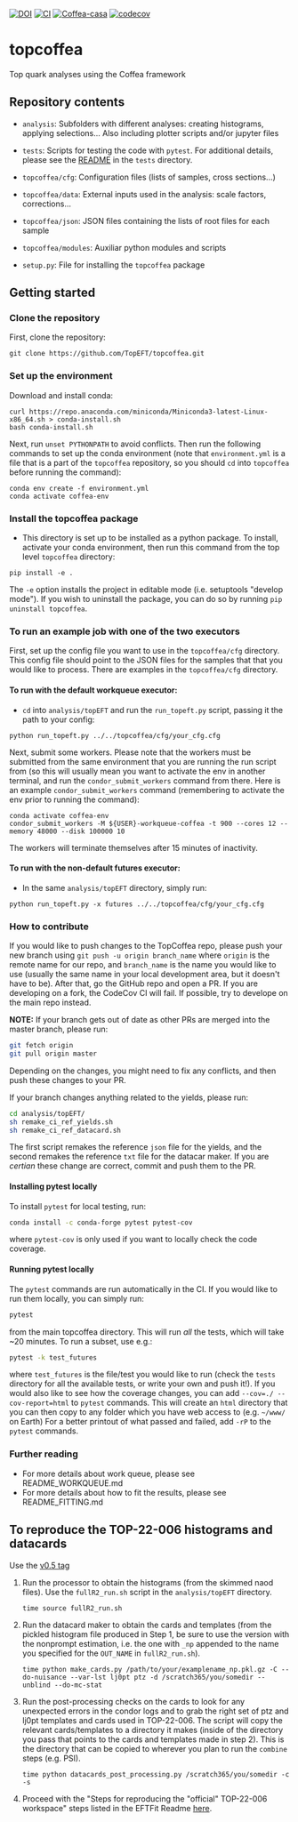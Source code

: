 [![DOI](https://zenodo.org/badge/DOI/10.5281/zenodo.5258003.svg)](https://doi.org/10.5281/zenodo.5258002)
[![CI](https://github.com/TopEFT/topcoffea/actions/workflows/main.yml/badge.svg)](https://github.com/TopEFT/topcoffea/actions/workflows/main.yml)
[![Coffea-casa](https://img.shields.io/badge/launch-Coffea--casa-green)](https://cmsaf-jh.unl.edu/hub/spawn)
[![codecov](https://codecov.io/gh/TopEFT/topcoffea/branch/master/graph/badge.svg?token=U2DMI1C22F)](https://codecov.io/gh/TopEFT/topcoffea)

# topcoffea
Top quark analyses using the Coffea framework

## Repository contents
- `analysis`:
   Subfolders with different analyses: creating histograms, applying selections...
   Also including plotter scripts and/or jupyter files

- `tests`:
   Scripts for testing the code with `pytest`. For additional details, please see the [README](https://github.com/TopEFT/topcoffea/blob/master/tests/README.md) in the `tests` directory.

- `topcoffea/cfg`:
  Configuration files (lists of samples, cross sections...)

- `topcoffea/data`:
  External inputs used in the analysis: scale factors, corrections...
  
- `topcoffea/json`:
   JSON files containing the lists of root files for each sample 

- `topcoffea/modules`:
  Auxiliar python modules and scripts

- `setup.py`: File for installing the `topcoffea` package


## Getting started

### Clone the repository
First, clone the repository:
```
git clone https://github.com/TopEFT/topcoffea.git
```

### Set up the environment 
Download and install conda:
```
curl https://repo.anaconda.com/miniconda/Miniconda3-latest-Linux-x86_64.sh > conda-install.sh
bash conda-install.sh
```
Next, run `unset PYTHONPATH` to avoid conflicts. Then run the following commands to set up the conda environment (note that `environment.yml` is a file that is a part of the `topcoffea` repository, so you should `cd` into `topcoffea` before running the command):
```
conda env create -f environment.yml
conda activate coffea-env
```

### Install the topcoffea package
- This directory is set up to be installed as a python package. To install, activate your conda environment, then run this command from the top level `topcoffea` directory:
```
pip install -e .
```
The `-e` option installs the project in editable mode (i.e. setuptools "develop mode"). If you wish to uninstall the package, you can do so by running `pip uninstall topcoffea`.


### To run an example job with one of the two executors

First, set up the config file you want to use in the `topcoffea/cfg` directory. This config file should point to the JSON files for the samples that that you would like to process. There are examples in the `topcoffea/cfg` directory.

#### To run with the default workqueue executor:
- `cd` into `analysis/topEFT` and run the `run_topeft.py` script, passing it the path to your config:
```
python run_topeft.py ../../topcoffea/cfg/your_cfg.cfg
```
Next, submit some workers. Please note that the workers must be submitted from the same environment that you are running the run script from (so this will usually mean you want to activate the env in another terminal, and run the `condor_submit_workers` command from there. Here is an example `condor_submit_workers` command (remembering to activate the env prior to running the command):
```
conda activate coffea-env
condor_submit_workers -M ${USER}-workqueue-coffea -t 900 --cores 12 --memory 48000 --disk 100000 10
```
The workers will terminate themselves after 15 minutes of inactivity.

#### To run with the non-default futures executor:
- In the same `analysis/topEFT` directory, simply run:
```
python run_topeft.py -x futures ../../topcoffea/cfg/your_cfg.cfg
```

### How to contribute

If you would like to push changes to the TopCoffea repo, please push your new branch using `git push -u origin branch_name` where `origin` is the remote name for our repo, and `branch_name` is the name you would like to use (usually the same name in your local development area, but it doesn't have to be). After that, go the GitHub repo and open a PR. If you are developing on a fork, the CodeCov CI will fail. If possible, try to develope on the main repo instead.

__NOTE:__ If your branch gets out of date as other PRs are merged into the master branch, please run:
```bash
git fetch origin
git pull origin master
```
Depending on the changes, you might need to fix any conflicts, and then push these changes to your PR.

If your branch changes anything related to the yields, please run:
```bash
cd analysis/topEFT/
sh remake_ci_ref_yields.sh
sh remake_ci_ref_datacard.sh
```
The first script remakes the reference `json` file for the yields, and the second remakes the reference `txt` file for the datacar maker. If you are _certian_ these change are correct, commit and push them to the PR.

#### Installing pytest locally
To install `pytest` for local testing, run:
```bash
conda install -c conda-forge pytest pytest-cov
```
where `pytest-cov` is only used if you want to locally check the code coverage.

#### Running pytest locally

The `pytest` commands are run automatically in the CI. If you would like to run them locally, you can simply run:
```bash
pytest
```
from the main topcoffea directory. This will run _all_ the tests, which will take ~20 minutes. To run a subset, use e.g.:
```bash
pytest -k test_futures
```
where `test_futures` is the file/test you would like to run (check the `tests` directory for all the available tests, or write your own and push it!). If you would also like to see how the coverage changes, you can add `--cov=./ --cov-report=html` to `pytest` commands. This will create an `html` directory that you can then copy to any folder which you have web access to (e.g. `~/www/` on Earth) For a better printout of what passed and failed, add `-rP` to the `pytest` commands.


### Further reading 

* For more details about work queue, please see README_WORKQUEUE.md
* For more details about how to fit the results, please see README_FITTING.md


## To reproduce the TOP-22-006 histograms and datacards

Use the [v0.5 tag](https://github.com/TopEFT/topcoffea/releases/tag/v0.5)

1. Run the processor to obtain the histograms (from the skimmed naod files). Use the `fullR2_run.sh` script in the `analysis/topEFT` directory.
    ```
    time source fullR2_run.sh
    ```

2. Run the datacard maker to obtain the cards and templates (from the pickled histogram file produced in Step 1, be sure to use the version with the nonprompt estimation, i.e. the one with `_np` appended to the name you specified for the `OUT_NAME` in `fullR2_run.sh`).
    ```
    time python make_cards.py /path/to/your/examplename_np.pkl.gz -C --do-nuisance --var-lst lj0pt ptz -d /scratch365/you/somedir --unblind --do-mc-stat
    ```

3. Run the post-processing checks on the cards to look for any unexpected errors in the condor logs and to grab the right set of ptz and lj0pt templates and cards used in TOP-22-006. The script will copy the relevant cards/templates to a directory it makes (inside of the directory you pass that points to the cards and templates made in step 2). This is the directory that can be copied to wherever you plan to run the `combine` steps (e.g. PSI).
    ```
    time python datacards_post_processing.py /scratch365/you/somedir -c -s
    ```

4. Proceed with the "Steps for reproducing the "official" TOP-22-006 workspace" steps listed in the EFTFit Readme [here](https://github.com/TopEFT/EFTFit#steps-for-reproducing-the-official-top-22-006-workspace).



